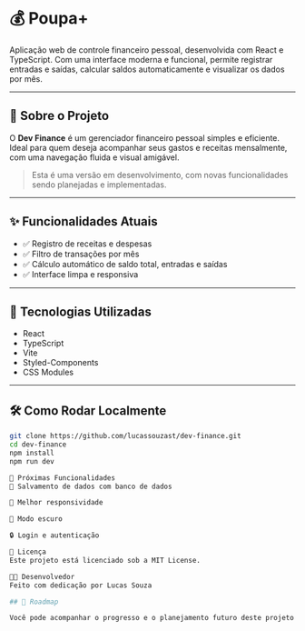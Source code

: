 # 💰 Poupa+

Aplicação web de controle financeiro pessoal, desenvolvida com React e TypeScript. Com uma interface moderna e funcional, permite registrar entradas e saídas, calcular saldos automaticamente e visualizar os dados por mês.

---

## 🚀 Sobre o Projeto

O **Dev Finance** é um gerenciador financeiro pessoal simples e eficiente. Ideal para quem deseja acompanhar seus gastos e receitas mensalmente, com uma navegação fluida e visual amigável.

> Esta é uma versão em desenvolvimento, com novas funcionalidades sendo planejadas e implementadas.

---

## ✨ Funcionalidades Atuais

- ✅ Registro de receitas e despesas  
- ✅ Filtro de transações por mês  
- ✅ Cálculo automático de saldo total, entradas e saídas  
- ✅ Interface limpa e responsiva  

---

## 🔧 Tecnologias Utilizadas

- React  
- TypeScript  
- Vite  
- Styled-Components
- CSS Modules  

---

## 🛠 Como Rodar Localmente

```bash
git clone https://github.com/lucassouzast/dev-finance.git
cd dev-finance
npm install
npm run dev

🌱 Próximas Funcionalidades
💾 Salvamento de dados com banco de dados

📱 Melhor responsividade

🌙 Modo escuro

🔒 Login e autenticação

📄 Licença
Este projeto está licenciado sob a MIT License.

👨‍💻 Desenvolvedor
Feito com dedicação por Lucas Souza

## 📌 Roadmap

Você pode acompanhar o progresso e o planejamento futuro deste projeto no arquivo [ROADMAP.md](./ROADMAP.md).

